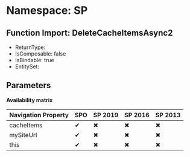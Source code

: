 # Namespace: SP

## Function Import: DeleteCacheItemsAsync2

- ReturnType: 
- IsComposable: false
- IsBindable: true
- EntitySet: 

## Parameters

**Availability matrix**

Navigation Property | SPO | SP 2019 | SP 2016 | SP 2013
----------|-----|---------|---------|--------
cacheItems | ✔ | ✖ | ✖ | ✖
mySiteUrl | ✔ | ✖ | ✖ | ✖
this | ✔ | ✖ | ✖ | ✖
